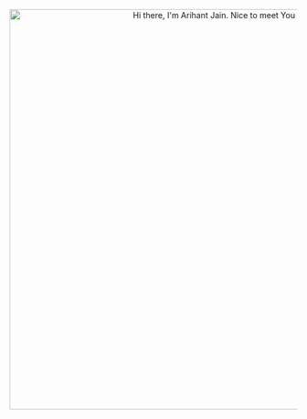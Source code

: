 <p align="center">
  <img src="resources/About.gif" alt="Hi there, I'm Arihant Jain. Nice to meet You" width="700"/>
</p>
